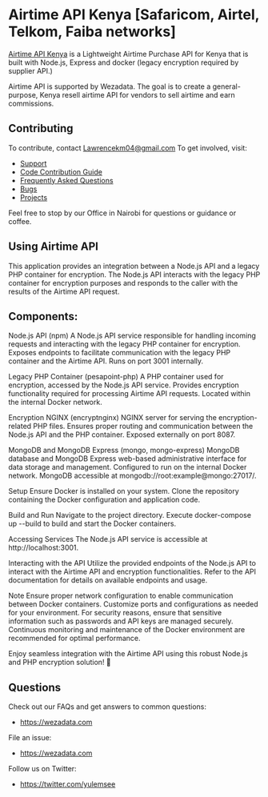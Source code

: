 # Airtime API Kenya [Safaricom, Airtel, Telkom, Faiba networks]

[Airtime API Kenya](https://bitbucket.github.io/) is a Lightweight Airtime Purchase API for Kenya that is built with Node.js, Express and docker (legacy encryption required by supplier API.)

Airtime API is supported by Wezadata. The goal is to create a general-purpose, Kenya resell airtime API for vendors to sell airtime and earn commissions.

## Contributing

To contribute, contact Lawrencekm04@gmail.com
To get involved, visit:

+ [Support](https://wezadata.com)
+ [Code Contribution Guide](https://wezadata.com)
+ [Frequently Asked Questions](wezadata.com)
+ [Bugs](https://wezadata.com)
+ [Projects](https://wezadata.com)

Feel free to stop by our Office in Nairobi for questions or guidance or coffee.


## Using Airtime API

This application provides an integration between a Node.js API and a legacy PHP container for encryption. 
The Node.js API interacts with the legacy PHP container for encryption purposes and responds to the caller with the results of the Airtime API request.

## Components:
Node.js API (npm)
A Node.js API service responsible for handling incoming requests and interacting with the legacy PHP container for encryption.
Exposes endpoints to facilitate communication with the legacy PHP container and the Airtime API.
Runs on port 3001 internally.

Legacy PHP Container (pesapoint-php)
A PHP container used for encryption, accessed by the Node.js API service.
Provides encryption functionality required for processing Airtime API requests.
Located within the internal Docker network.

Encryption NGINX (encryptnginx)
NGINX server for serving the encryption-related PHP files.
Ensures proper routing and communication between the Node.js API and the PHP container.
Exposed externally on port 8087.

MongoDB and MongoDB Express (mongo, mongo-express)
MongoDB database and MongoDB Express web-based administrative interface for data storage and management.
Configured to run on the internal Docker network.
MongoDB accessible at mongodb://root:example@mongo:27017/.

Setup
Ensure Docker is installed on your system.
Clone the repository containing the Docker configuration and application code.

Build and Run
Navigate to the project directory.
Execute docker-compose up --build to build and start the Docker containers.

Accessing Services
The Node.js API service is accessible at http://localhost:3001.

Interacting with the API
Utilize the provided endpoints of the Node.js API to interact with the Airtime API and encryption functionalities.
Refer to the API documentation for details on available endpoints and usage.

Note
Ensure proper network configuration to enable communication between Docker containers.
Customize ports and configurations as needed for your environment.
For security reasons, ensure that sensitive information such as passwords and API keys are managed securely.
Continuous monitoring and maintenance of the Docker environment are recommended for optimal performance.

Enjoy seamless integration with the Airtime API using this robust Node.js and PHP encryption solution! 🚀


## Questions

Check out our FAQs and get answers to common questions:

+ https://wezadata.com

File an issue:

+ https://wezadata.com

Follow us on Twitter: 

+ https://twitter.com/yulemsee

